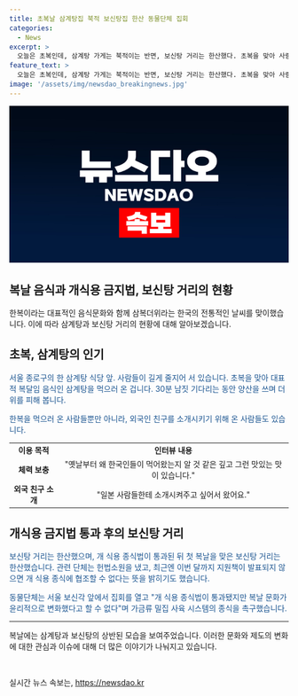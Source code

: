 ```yaml
---
title: 초복날 삼계탕집 북적 보신탕집 한산 동물단체 집회
categories:
  - News
excerpt: >
  오늘은 초복인데, 삼계탕 가게는 북적이는 반면, 보신탕 거리는 한산했다. 초복을 맞아 사람들이 삼계탕을 먹으러 몰려와 체력을 보충하거나 전통 맛을 소개시키기도 했다. 그러나 보신탕 거리는 손님 횡포가 끊겨 한산한 모습이었다. 관련 단체들은 헌법소원을 냈고, 동물단체는 가금류 밀집 사육 시스템의 종식을 촉구하는 등 관련 이슈가 논의되고 있다. (154자)
feature_text: >
  오늘은 초복인데, 삼계탕 가게는 북적이는 반면, 보신탕 거리는 한산했다. 초복을 맞아 사람들이 삼계탕을 먹으러 몰려와 체력을 보충하거나 전통 맛을 소개시키기도 했다. 그러나 보신탕 거리는 손님 횡포가 끊겨 한산한 모습이었다. 관련 단체들은 헌법소원을 냈고, 동물단체는 가금류 밀집 사육 시스템의 종식을 촉구하는 등 관련 이슈가 논의되고 있다. (154자)
image: '/assets/img/newsdao_breakingnews.jpg'
---
```


<p><img src="/assets/img/newsdao_breakingnews.jpg" alt="pcversion 속보" /></p>

<h2>복날 음식과 개식용 금지법, 보신탕 거리의 현황</h2>

<p data-ke-size="size16">한복이라는 대표적인 음식문화와 함께 삼복더위라는 한국의 전통적인 날씨를 맞이했습니다. 이에 따라 삼계탕과 보신탕 거리의 현황에 대해 알아보겠습니다.</p>

<h2 data-ke-size="size26">초복, 삼계탕의 인기</h2>

<p><span style="color: #1a5490;">서울 종로구의 한 삼계탕 식당 앞. 사람들이 길게 줄지어 서 있습니다. 초복을 맞아 대표적 복달임 음식인 삼계탕을 먹으러 온 겁니다. 30분 남짓 기다리는 동안 양산을 쓰며 더위를 피해 봅니다.</span></p>

<p><span style="color: #1a5490;">한복을 먹으러 온 사람들뿐만 아니라, 외국인 친구를 소개시키기 위해 온 사람들도 있습니다.</span></p>

<table>
    <tr>
        <td style="text-align: center; height: 17px;"><b>이용 목적</b></td>
        <td style="text-align: center; height: 17px;"><b>인터뷰 내용</b></td>
    </tr>
    <tr>
        <td style="text-align: center; height: 17px;"><b>체력 보충</b></td>
        <td style="text-align: center; height: 17px;">"옛날부터 왜 한국인들이 먹어왔는지 알 것 같은 깊고 그런 맛있는 맛이 있습니다."</td>
    </tr>
    <tr>
        <td style="text-align: center; height: 17px;"><b>외국 친구 소개</b></td>
        <td style="text-align: center; height: 17px;">"일본 사람들한테 소개시켜주고 싶어서 왔어요."</td>
    </tr>
</table>

<h2 data-ke-size="size26">개식용 금지법 통과 후의 보신탕 거리</h2>

<p><span style="color: #1a5490;">보신탕 거리는 한산했으며, 개 식용 종식법이 통과된 뒤 첫 복날을 맞은 보신탕 거리는 한산했습니다. 관련 단체는 헌법소원을 냈고, 최근엔 이번 달까지 지원책이 발표되지 않으면 개 식용 종식에 협조할 수 없다는 뜻을 밝히기도 했습니다.</span></p>

<p><span style="color: #1a5490;">동물단체는 서울 보신각 앞에서 집회를 열고 "개 식용 종식법이 통과됐지만 복날 문화가 윤리적으로 변화했다고 할 수 없다"며 가금류 밀집 사육 시스템의 종식을 촉구했습니다.</span></p>

<hr>

<p data-ke-size="size16">복날에는 삼계탕과 보신탕의 상반된 모습을 보여주었습니다. 이러한 문화와 제도의 변화에 대한 관심과 이슈에 대해 더 많은 이야기가 나눠지고 있습니다. </p>

<p data-ke-size="size16">&nbsp;</p>
실시간 뉴스 속보는, <a href="https://newsdao.kr" rel="dofollow">https://newsdao.kr</a>


